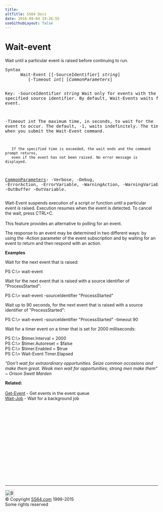 ```yaml
---
title:
altTitle: SS64 Docs
date: 2016-09-04 19:26:55
useGithubLayout: false
---
```

<!-- #BeginLibraryItem "/Library/head_ps.lbi" --><!-- #EndLibraryItem --><h1>Wait-event</h1> 
<p> Wait until a particular event is raised before continuing to run.</p>
<pre>Syntax
      Wait-Event [[-SourceIdentifier] <i>string</i>]
         [-Timeout <i>int</i>] [<i>CommonParameters</i>]

Key:
   -SourceIdentifier <i>string</i>
       Wait only for events with the specified source identifier.
       By default, Wait-Events waits for any event.

   -Timeout <i>int</i>
       The maximum time, in seconds, to wait for the event to occur.
       The default, -1, waits indefinitely.
       The timing starts when you submit the Wait-Event command.

       If the specified time is exceeded, the wait ends and the command prompt returns,
       even if the event has not been raised. No error message is displayed.

   <a href="common.html">CommonParameters</a>:
       -Verbose, -Debug, -ErrorAction, -ErrorVariable, -WarningAction, -WarningVariable,
       -OutBuffer -OutVariable.</pre>
<p> Wait-Event  suspends execution of a script or function until a particular event is raised. Execution resumes when the event is detected. To cancel the wait, press CTRL+C. <br>
<br>
This feature provides an alternative to polling for an event. </p>
<p>The response to an event may be determined in two different ways: by using the -Action parameter of the event subscription and by waiting for an event to return and then respond with an action.</p>
<p><b>Examples</b></p>
<p>Wait for the next event that is raised:</p>
<p><span class="code">PS C:\&gt; wait-event</span></p>
<p>Wait for the next event that is raised with a source identifier of "ProcessStarted":</p>
<p><span class="code">PS C:\&gt; wait-event -sourceIdentifier "ProcessStarted"</span></p>
<p>Wait up to 90 seconds, for the next event that is raised with a source identifier of "ProcessStarted":</p>
<p><span class="code">PS C:\&gt; wait-event -sourceIdentifier "ProcessStarted" -timeout 90</span></p>
<p>Wait  for a timer event on a timer that is set for 2000 milliseconds:</p>
<p><span class="code">PS C:\&gt; $timer.Interval = 2000 <br>
PS C:\&gt; $timer.Autoreset = $false <br>
PS C:\&gt; $timer.Enabled = $true<br>
</span><span class="code"> PS C:\&gt; Wait-Event Timer.Elapsed</span></p>
<p class="quote"><i>“Don't wait for extraordinary opportunities. Seize common occasions and make them great. Weak men wait for opportunities; strong men make them” ~ Orison Swett Marden</i></p>
<p><b>Related:</b><br>
  <br>
  <a href="get-event.html">Get-Event</a> - Get events in the event queue<br> 
<a href="wait-job.html">Wait-Job</a> - Wait for a background job</p><!-- #BeginLibraryItem "/Library/foot_ps.lbi" --><p>
<!-- PowerShell300 -->
<ins class="adsbygoogle" style="display:inline-block;width:300px;height:250px" data-ad-client="ca-pub-6140977852749469" data-ad-slot="6253539900"></ins>
<script>
(adsbygoogle = window.adsbygoogle || []).push({});
</script></p>
<hr>
<div id="bl" class="footer"><a href="wait-event.html#"><img src="../images/top.png" width="30" height="22" alt="Back to the Top"></a></div>
<div id="br" class="footer, tagline">© Copyright <a href="../index.html">SS64.com</a> 1999-2015<br>
Some rights reserved</div><!-- #EndLibraryItem -->

